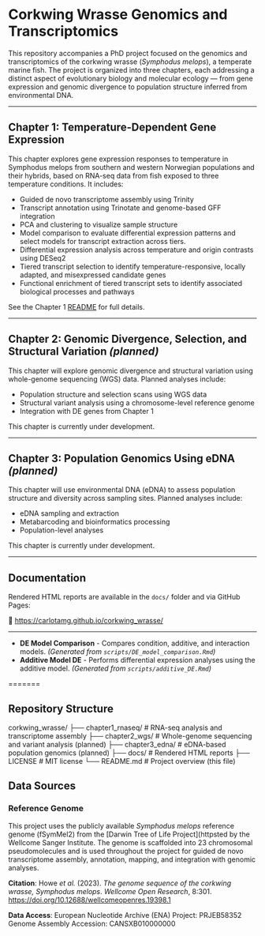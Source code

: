 # Corkwing Wrasse Genomics and Transcriptomics

This repository accompanies a PhD project focused on the genomics and transcriptomics of the corkwing wrasse (*Symphodus melops*), a temperate marine fish. The project is organized into three chapters, each addressing a distinct aspect of evolutionary biology and molecular ecology — from gene expression and genomic divergence to population structure inferred from environmental DNA.

---

## Chapter 1: Temperature-Dependent Gene Expression

This chapter explores gene expression responses to temperature in Symphodus melops from southern and western Norwegian populations and their hybrids, based on RNA-seq data from fish exposed to three temperature conditions.
It includes:

- Guided de novo transcriptome assembly using Trinity
- Transcript annotation using Trinotate and genome-based GFF integration
- PCA and clustering to visualize sample structure
- Model comparison to evaluate differential expression patterns and select models for transcript extraction across tiers.
- Differential expression analysis across temperature and origin contrasts using DESeq2
- Tiered transcript selection to identify temperature-responsive, locally adapted, and misexpressed candidate genes
- Functional enrichment of tiered transcript sets to identify associated biological processes and pathways
 
See the Chapter 1 [README](https://github.com/CarlotaMG/corkwing_wrasse/blob/main/chapter1_rnaseq/README.md) for full details.

---

## Chapter 2: Genomic Divergence, Selection, and Structural Variation *(planned)*

This chapter will explore genomic divergence and structural variation using whole-genome sequencing (WGS) data. Planned analyses include:

- Population structure and selection scans using WGS data
- Structural variant analysis using a chromosome-level reference genome
- Integration with DE genes from Chapter 1

This chapter is currently under development.

---

## Chapter 3: Population Genomics Using eDNA *(planned)*

This chapter will use environmental DNA (eDNA) to assess population structure and diversity across sampling sites. Planned analyses include:

- eDNA sampling and extraction
- Metabarcoding and bioinformatics processing
- Population-level analyses

This chapter is currently under development.

---

## Documentation

Rendered HTML reports are available in the `docs/` folder and via GitHub Pages:

🔗 https://carlotamg.github.io/corkwing_wrasse/

---

- **DE Model Comparison** - Compares condition, additive, and interaction models. *(Generated from `scripts/DE_model_comparison.Rmd`)*
- **Additive Model DE** - Performs differential expression analyses using the additive model. *(Generated from `scripts/additive_DE.Rmd`)*

=======
## Repository Structure

corkwing_wrasse/
├── chapter1_rnaseq/     # RNA-seq analysis and transcriptome assembly
├── chapter2_wgs/        # Whole-genome sequencing and variant analysis (planned)
├── chapter3_edna/       # eDNA-based population genomics (planned)
├── docs/                # Rendered HTML reports
├── LICENSE              # MIT license
└── README.md            # Project overview (this file)

## Data Sources

### Reference Genome

This project uses the publicly available *Symphodus melops* reference genome (fSymMel2) from the [Darwin Tree of Life Project](httpsted by the Wellcome Sanger Institute. The genome is scaffolded into 23 chromosomal pseudomolecules and is used throughout the project for guided de novo transcriptome assembly, annotation, mapping, and integration with genomic analyses.

**Citation**:
Howe *et al.* (2023). *The genome sequence of the corkwing wrasse, Symphodus melops*. *Wellcome Open Research*, 8:301. 
https://doi.org/10.12688/wellcomeopenres.19398.1

**Data Access**:
European Nucleotide Archive (ENA) Project: PRJEB58352
Genome Assembly Accession: CANSXB010000000
